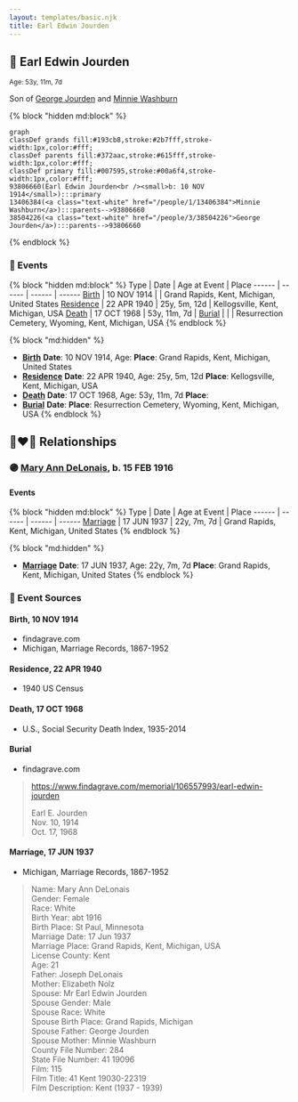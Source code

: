 ```yaml
---
layout: templates/basic.njk
title: Earl Edwin Jourden
---
```

## 🔵 Earl Edwin Jourden
<small>Age: 53y, 11m, 7d</small>

Son of [George Jourden](/people/3/38504226) and [Minnie Washburn](/people/1/13406384)

{% block "hidden md:block" %}
```mermaid
graph
classDef grands fill:#193cb8,stroke:#2b7fff,stroke-width:1px,color:#fff;
classDef parents fill:#372aac,stroke:#615fff,stroke-width:1px,color:#fff;
classDef primary fill:#007595,stroke:#00a6f4,stroke-width:1px,color:#fff;
93806660(Earl Edwin Jourden<br /><small>b: 10 NOV 1914</small>):::primary
13406384(<a class="text-white" href="/people/1/13406384">Minnie Washburn</a>):::parents-->93806660
38504226(<a class="text-white" href="/people/3/38504226">George Jourden</a>):::parents-->93806660
```
{% endblock %}

### 📆 Events

{% block "hidden md:block" %}
Type | Date | Age at Event | Place
------ | ------ | ------ | ------
[Birth](#event-event-2) | 10 NOV 1914 |  | Grand Rapids, Kent, Michigan, United States
[Residence](#event-event-0) | 22 APR 1940 | 25y, 5m, 12d | Kellogsville, Kent, Michigan, USA
[Death](#event-event-4) | 17 OCT 1968 | 53y, 11m, 7d |
[Burial](#event-event-5) |  |  | Resurrection Cemetery, Wyoming, Kent, Michigan, USA
{% endblock %}

{% block "md:hidden" %}
- **[Birth](#event-event-2)**
**Date**: 10 NOV 1914, Age:
**Place**: Grand Rapids, Kent, Michigan, United States
- **[Residence](#event-event-0)**
**Date**: 22 APR 1940, Age: 25y, 5m, 12d
**Place**: Kellogsville, Kent, Michigan, USA
- **[Death](#event-event-4)**
**Date**: 17 OCT 1968, Age: 53y, 11m, 7d
**Place**:
- **[Burial](#event-event-5)**
**Date**:
**Place**: Resurrection Cemetery, Wyoming, Kent, Michigan, USA
{% endblock %}

## 👩‍❤️‍👨 Relationships

### 🟣 [Mary Ann DeLonais](/people/3/38006988), b. 15 FEB 1916

#### Events

{% block "hidden md:block" %}
Type | Date | Age at Event | Place
------ | ------ | ------ | ------
[Marriage](#event-family-0-event-0) | 17 JUN 1937 | 22y, 7m, 7d | Grand Rapids, Kent, Michigan, United States
{% endblock %}

{% block "md:hidden" %}
- **[Marriage](#event-family-0-event-0)**
**Date**: 17 JUN 1937, Age: 22y, 7m, 7d
**Place**: Grand Rapids, Kent, Michigan, United States
{% endblock %}

### 📰 Event Sources

#### <a id="event-event-2"></a> Birth, 10 NOV 1914
* findagrave.com
* Michigan, Marriage Records, 1867-1952

#### <a id="event-event-0"></a> Residence, 22 APR 1940
* 1940 US Census

#### <a id="event-event-4"></a> Death, 17 OCT 1968
* U.S., Social Security Death Index, 1935-2014

#### <a id="event-event-5"></a> Burial
* findagrave.com
>   
  > https://www.findagrave.com/memorial/106557993/earl-edwin-jourden  
  >   
  > Earl E. Jourden  
  > Nov. 10, 1914  
  > Oct. 17, 1968
#### <a id="event-family-0-event-0"></a> Marriage, 17 JUN 1937
* Michigan, Marriage Records, 1867-1952
>   
  > Name: Mary Ann DeLonais  
  > Gender: Female  
  > Race: White  
  > Birth Year: abt 1916  
  > Birth Place: St Paul, Minnesota  
  > Marriage Date: 17 Jun 1937  
  > Marriage Place: Grand Rapids, Kent, Michigan, USA  
  > License County: Kent  
  > Age: 21  
  > Father: Joseph DeLonais  
  > Mother: Elizabeth Nolz  
  > Spouse: Mr Earl Edwin Jourden  
  > Spouse Gender: Male  
  > Spouse Race: White  
  > Spouse Birth Place: Grand Rapids, Michigan  
  > Spouse Father: George Jourden  
  > Spouse Mother: Minnie Washburn  
  > County File Number: 284  
  > State File Number: 41 19096  
  > Film: 115  
  > Film Title: 41 Kent 19030-22319  
  > Film Description: Kent (1937 - 1939)
